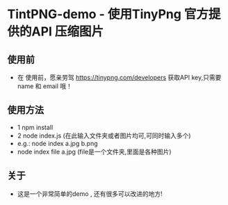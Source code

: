  TintPNG-demo - 使用TinyPng 官方提供的API 压缩图片
================================================
## 使用前
* 在 使用前，愿亲劳驾 https://tinypng.com/developers 获取API key,只需要 name 和 email 哦！  

## 使用方法

* 1 npm install 
* 2 node index.js (在此输入文件夹或者图片均可,可同时输入多个)       
* e.g.: node index a.jpg b.png 
* node index file a.jpg  (file是一个文件夹,里面是各种图片)

## 关于 

* 这是一个非常简单的demo , 还有很多可以改进的地方!